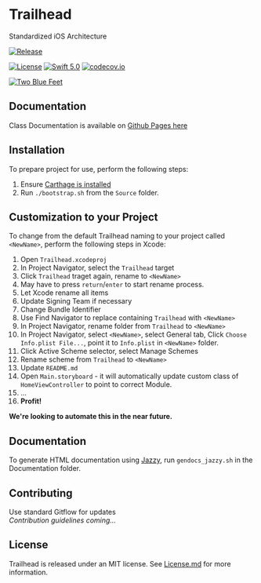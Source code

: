 # Trailhead
Standardized iOS Architecture

[![Release](https://img.shields.io/github/v/release/mattwhitlock/trailhead?sort=semver)](https://github.com/mattwhitlock/Trailhead/releases)

[![License](https://img.shields.io/github/license/mattwhitlock/Trailhead)](https://choosealicense.com/licenses/mit/) [![Swift 5.0](https://img.shields.io/badge/Swift-5.0-orange.svg?style=flat)](https://swift.org) [![codecov.io](https://codecov.io/github/mattwhitlock/Trailhead/coverage.svg?branch=develop)](https://codecov.io/github/Moya/Moya?branch=master)

[![Two Blue Feet](https://img.shields.io/badge/2BF-Two%20Blue%20Feet-blue)](https://twobluefeet.com)

## Documentation
Class Documentation is available on [Github Pages here](https://mattwhitlock.github.io/Trailhead/)

## Installation
To prepare project for use, perform the following steps:  
1. Ensure [Carthage is installed](https://github.com/Carthage/Carthage)  
2. Run `./bootstrap.sh` from the `Source` folder.


## Customization to your Project
To change from the default Trailhead naming to your project called `<NewName>`, perform the following steps in Xcode:  
1. Open `Trailhead.xcodeproj`  
1. In Project Navigator, select the `Trailhead` target  
1. Click `Trailhead` traget again, rename to `<NewName>`  
1. May have to press `return`/`enter` to start rename process.
1. Let Xcode rename all items  
1. Update Signing Team if necessary  
1. Change Bundle Identifier  
1. Use Find Navigator to replace containing `Trailhead` with `<NewName>`  
1. In Project Navigator, rename folder from `Trailhead` to `<NewName>`  
1. In Project Navigator, select `<NewName>`, select General tab, Click `Choose Info.plist File...`, point it to `Info.plist` in `<NewName>` folder.  
1. Click Active Scheme selector, select Manage Schemes  
1. Rename scheme from `Trailhead` to `<NewName>`  
1. Update `README.md`  
1. Open `Main.storyboard` - it will automatically update custom class of `HomeViewController` to point to correct Module.  
1. ...  
1. **Profit!**  

**We're looking to automate this in the near future.**



## Documentation
To generate HTML documentation using [Jazzy](https://github.com/realm/jazzy), run `gendocs_jazzy.sh` in the Documentation folder.

## Contributing
Use standard Gitflow for updates  
*Contribution guidelines coming...*


## License
Trailhead is released under an MIT license. See [License.md](https://github.com/mattwhitlock/Trailhead/blob/develop/Documentation/License.md) for more information.
